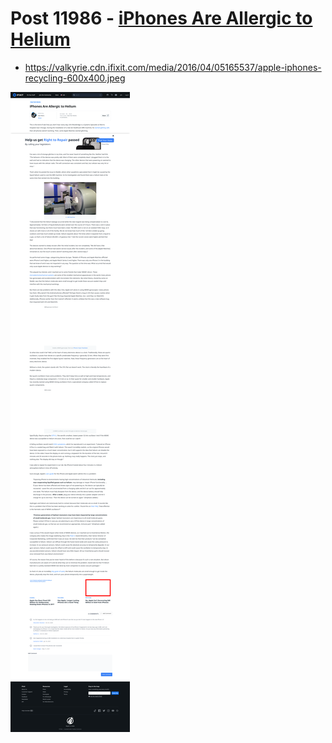 # Post 11986 - [iPhones Are Allergic to Helium](https://www.ifixit.com/News/11986/iphones-are-allergic-to-helium)

- https://valkyrie.cdn.ifixit.com/media/2016/04/05165537/apple-iphones-recycling-600x400.jpeg

![screencap](screenshots/42ef6164-550d-4ec0-91ff-15ffdd0e6b1f.png)
